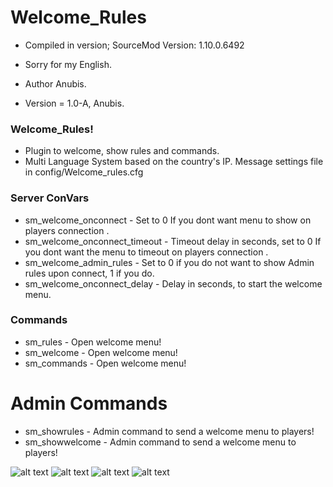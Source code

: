 # Welcome_Rules

* Compiled in version; SourceMod Version: 1.10.0.6492
* Sorry for my English.

* Author Anubis.
* Version = 1.0-A, Anubis.

### Welcome_Rules!
* Plugin to welcome, show rules and commands.
* Multi Language System based on the country's IP. Message settings file in config/Welcome_rules.cfg

### Server ConVars

* sm_welcome_onconnect - Set to 0 If you dont want menu to show on players connection .
* sm_welcome_onconnect_timeout - Timeout delay in seconds, set to 0 If you dont want the menu to timeout on players connection .
* sm_welcome_admin_rules - Set to 0 if you do not want to show Admin rules upon connect, 1 if you do.
* sm_welcome_onconnect_delay - Delay in seconds, to start the welcome menu.

### Commands

* sm_rules - Open welcome menu!
* sm_welcome - Open welcome menu!
* sm_commands - Open welcome menu!

# Admin Commands

* sm_showrules - Admin command to send a welcome menu to players!
* sm_showwelcome - Admin command to send a welcome menu to players!

![alt text](https://i.ibb.co/DGydgj3/Sem-t-tulo1.jpg)
![alt text](https://i.ibb.co/8DH2gpb/Sem-t-tulo2.jpg)
![alt text](https://i.ibb.co/jkBXqhJ/Sem-t-tulo3.jpg)
![alt text](https://i.ibb.co/Jk2SQzL/Sem-t-tulo4.jpg)
